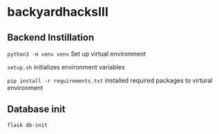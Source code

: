 # backyardhacksIII

## Backend Instillation

`python3 -m venv venv` Set up virtual environment

`setup.sh` initializes environment variables

`pip install -r requirements.txt` installed required packages to virtural environment

## Database init

`flask db-init`
